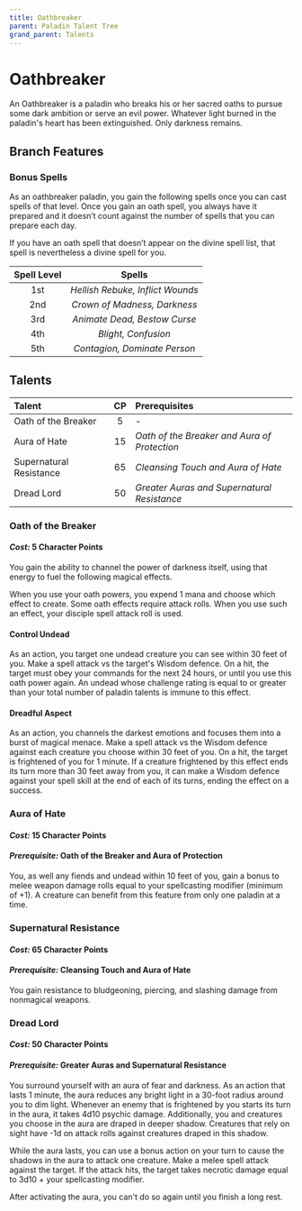 ```yaml
---
title: Oathbreaker
parent: Paladin Talent Tree
grand_parent: Talents
---
```


# Oathbreaker
An Oathbreaker is a paladin who breaks his or her sacred oaths to pursue some dark ambition or serve an evil power. Whatever light burned in the paladin's heart has been extinguished. Only darkness remains.

## Branch Features

### Bonus Spells
As an oathbreaker paladin, you gain the following spells once you can cast spells of that level. Once you gain an oath spell, you always have it prepared and it doesn’t count against the number of spells that you can prepare each day.

If you have an oath spell that doesn’t appear on the divine spell list, that spell is nevertheless a divine spell for you.

| Spell Level | Spells |
|:-----------:|:------:|
| 1st | *Hellish Rebuke, Inflict Wounds* |
| 2nd | *Crown of Madness, Darkness* |
| 3rd | *Animate Dead, Bestow Curse* |
| 4th | *Blight, Confusion* |
| 5th | *Contagion, Dominate Person* |

## Talents

| Talent | CP | Prerequisites |
|:-------|:--:|:--------------|
| Oath of the Breaker     | 5  | - |
| Aura of Hate            | 15 | *Oath of the Breaker and Aura of Protection* |
| Supernatural Resistance | 65 | *Cleansing Touch and Aura of Hate* |
| Dread Lord              | 50 | *Greater Auras and Supernatural Resistance* |

### Oath of the Breaker
#### *Cost:* 5 Character Points
You gain the ability to channel the power of darkness itself, using that energy to fuel the following magical effects.

When you use your oath powers, you expend 1 mana and choose which effect to create. Some oath effects require attack rolls. When you use such an effect, your disciple spell attack roll is used.

#### Control Undead
As an action, you target one undead creature you can see within 30 feet of you. Make a spell attack vs the target's Wisdom defence. On a hit, the target must obey your commands for the next 24 hours, or until you use this oath power again. An undead whose challenge rating is equal to or greater than your total number of paladin talents is immune to this effect.

#### Dreadful Aspect
As an action, you channels the darkest emotions and focuses them into a burst of magical menace. Make a spell attack vs the Wisdom defence against each creature you choose within 30 feet of you. On a hit, the target is frightened of you for 1 minute. If a creature frightened by this effect ends its turn more than 30 feet away from you, it can make a Wisdom defence against your spell skill at the end of each of its turns, ending the effect on a success.

### Aura of Hate
#### *Cost:* 15 Character Points
#### *Prerequisite:* Oath of the Breaker and Aura of Protection
You, as well any fiends and undead within 10 feet of you, gain a bonus to melee weapon damage rolls equal to your spellcasting modifier (minimum of +1). A creature can benefit from this feature from only one paladin at a time.

### Supernatural Resistance
#### *Cost:* 65 Character Points
#### *Prerequisite:* Cleansing Touch and Aura of Hate
You gain resistance to bludgeoning, piercing, and slashing damage from nonmagical weapons.

### Dread Lord
#### *Cost:* 50 Character Points
#### *Prerequisite:* Greater Auras and Supernatural Resistance
You surround yourself with an aura of fear and darkness. As an action that lasts 1 minute, the aura reduces any bright light in a 30-foot radius around you to dim light. Whenever an enemy that is frightened by you starts its turn in the aura, it takes 4d10 psychic damage. Additionally, you and creatures you choose in the aura are draped in deeper shadow. Creatures that rely on sight have -1d on attack rolls against creatures draped in this shadow.

While the aura lasts, you can use a bonus action on your turn to cause the shadows in the aura to attack one creature. Make a melee spell attack against the target. If the attack hits, the target takes necrotic damage equal to 3d10 + your spellcasting modifier.

After activating the aura, you can't do so again until you finish a long rest.
